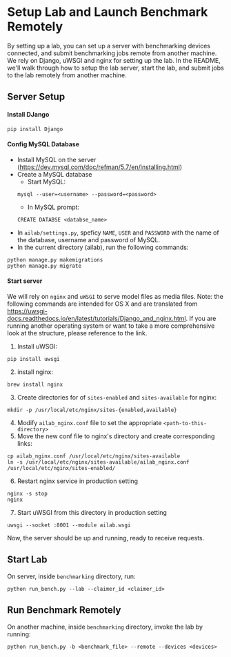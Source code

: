 # Setup Lab and Launch Benchmark Remotely

By setting up a lab, you can set up a server with benchmarking devices connected, and submit benchmarking jobs remote from another machine. We rely on Django, uWSGI and nginx for setting up the lab. In the README, we'll walk through how to setup the lab server, start the lab, and submit jobs to the lab remotely from another machine.

## Server Setup

#### Install DJango
```
pip install Django
```

#### Config MySQL Database
- Install MySQL on the server (https://dev.mysql.com/doc/refman/5.7/en/installing.html)
- Create a MySQL database
  - Start MySQL:
  ```
  mysql --user=<username> --password=<password>
  ```
  - In MySQL prompt:
  ```
  CREATE DATABSE <databse_name>
  ```
- In `ailab/settings.py`, speficy `NAME`, `USER` and `PASSWORD` with the name
of the database, username and password of MySQL.
- In the current directory (ailab), run the following commands:
```
python manage.py makemigrations
python manage.py migrate
```

#### Start server
We will rely on `nginx` and `uWSGI` to serve model files as media files.
Note: the following commands are intended for OS X and are translated from https://uwsgi-docs.readthedocs.io/en/latest/tutorials/Django_and_nginx.html. If you are running another operating system or want to take a more comprehensive look at the structure, please reference to the link.

1. Install uWSGI:
```
pip install uwsgi
```
2. install nginx:
```
brew install nginx
```
3. Create directories for of `sites-enabled` and `sites-available` for nginx:
```
mkdir -p /usr/local/etc/nginx/sites-{enabled,available}
```
4. Modify `ailab_nginx.conf` file to set the appropriate `<path-to-this-directory>`
5. Move the new conf file to nginx's directory and create corresponding links:
```
cp ailab_nginx.conf /usr/local/etc/nginx/sites-available
ln -s /usr/local/etc/nginx/sites-available/ailab_nginx.conf /usr/local/etc/nginx/sites-enabled/
```
6. Restart nginx service in production setting
```
nginx -s stop
nginx
```
7. Start uWSGI from this directory in production setting
```
uwsgi --socket :8001 --module ailab.wsgi
```

Now, the server should be up and running, ready to receive requests.


## Start Lab
On server, inside `benchmarking` directory, run:
```
python run_bench.py --lab --claimer_id <claimer_id>
```

## Run Benchmark Remotely
On another machine, inside `benchmarking` directory, invoke the lab by running:
```
python run_bench.py -b <benchmark_file> --remote --devices <devices>
```
